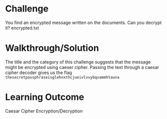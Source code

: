 # Challenge

You find an encrypted message written on the documents. Can you decrypt it? encrypted.txt

# Walkthrough/Solution

The title and the category of this challenge suggests that the message might be encrypted using caeser cipher. Passing the text through a caesar cipher decoder gives us the flag `thesecretpassphraseisglehnxthcjueivlvvybqvammhtauna`

# Learning Outcome

Caesar Cipher Encryption/Decryption
